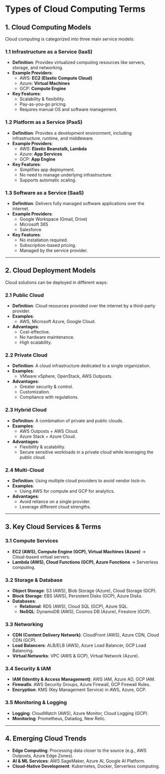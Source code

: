 # Types of Cloud Computing Terms

## **1. Cloud Computing Models**
Cloud computing is categorized into three main service models:

### **1.1 Infrastructure as a Service (IaaS)**
- **Definition**: Provides virtualized computing resources like servers, storage, and networking.
- **Example Providers**:
  - AWS: **EC2 (Elastic Compute Cloud)**
  - Azure: **Virtual Machines**
  - GCP: **Compute Engine**
- **Key Features**:
  - Scalability & flexibility.
  - Pay-as-you-go pricing.
  - Requires manual OS and software management.

### **1.2 Platform as a Service (PaaS)**
- **Definition**: Provides a development environment, including infrastructure, runtime, and middleware.
- **Example Providers**:
  - AWS: **Elastic Beanstalk, Lambda**
  - Azure: **App Services**
  - GCP: **App Engine**
- **Key Features**:
  - Simplifies app deployment.
  - No need to manage underlying infrastructure.
  - Supports automatic scaling.

### **1.3 Software as a Service (SaaS)**
- **Definition**: Delivers fully managed software applications over the internet.
- **Example Providers**:
  - Google Workspace (Gmail, Drive)
  - Microsoft 365
  - Salesforce
- **Key Features**:
  - No installation required.
  - Subscription-based pricing.
  - Managed by the service provider.

---

## **2. Cloud Deployment Models**
Cloud solutions can be deployed in different ways:

### **2.1 Public Cloud**
- **Definition**: Cloud resources provided over the internet by a third-party provider.
- **Examples**:
  - AWS, Microsoft Azure, Google Cloud.
- **Advantages**:
  - Cost-effective.
  - No hardware maintenance.
  - High scalability.

### **2.2 Private Cloud**
- **Definition**: A cloud infrastructure dedicated to a single organization.
- **Examples**:
  - VMware vSphere, OpenStack, AWS Outposts.
- **Advantages**:
  - Greater security & control.
  - Customization.
  - Compliance with regulations.

### **2.3 Hybrid Cloud**
- **Definition**: A combination of private and public clouds.
- **Examples**:
  - AWS Outposts + AWS Cloud.
  - Azure Stack + Azure Cloud.
- **Advantages**:
  - Flexibility & scalability.
  - Secure sensitive workloads in a private cloud while leveraging the public cloud.

### **2.4 Multi-Cloud**
- **Definition**: Using multiple cloud providers to avoid vendor lock-in.
- **Examples**:
  - Using AWS for compute and GCP for analytics.
- **Advantages**:
  - Avoid reliance on a single provider.
  - Leverage different cloud strengths.

---

## **3. Key Cloud Services & Terms**
### **3.1 Compute Services**
- **EC2 (AWS), Compute Engine (GCP), Virtual Machines (Azure)** → Cloud-based virtual servers.
- **Lambda (AWS), Cloud Functions (GCP), Azure Functions** → Serverless computing.

### **3.2 Storage & Database**
- **Object Storage**: S3 (AWS), Blob Storage (Azure), Cloud Storage (GCP).
- **Block Storage**: EBS (AWS), Persistent Disks (GCP), Azure Disks.
- **Databases**:
  - **Relational**: RDS (AWS), Cloud SQL (GCP), Azure SQL.
  - **NoSQL**: DynamoDB (AWS), Cosmos DB (Azure), Firestore (GCP).

### **3.3 Networking**
- **CDN (Content Delivery Network)**: CloudFront (AWS), Azure CDN, Cloud CDN (GCP).
- **Load Balancers**: ALB/ELB (AWS), Azure Load Balancer, GCP Load Balancing.
- **Virtual Networks**: VPC (AWS & GCP), Virtual Network (Azure).

### **3.4 Security & IAM**
- **IAM (Identity & Access Management)**: AWS IAM, Azure AD, GCP IAM.
- **Firewalls**: AWS Security Groups, Azure Firewall, GCP Firewall Rules.
- **Encryption**: KMS (Key Management Service) in AWS, Azure, GCP.

### **3.5 Monitoring & Logging**
- **Logging**: CloudWatch (AWS), Azure Monitor, Cloud Logging (GCP).
- **Monitoring**: Prometheus, Datadog, New Relic.

---

## **4. Emerging Cloud Trends**
- **Edge Computing**: Processing data closer to the source (e.g., AWS Outposts, Azure Edge Zones).
- **AI & ML Services**: AWS SageMaker, Azure AI, Google AI Platform.
- **Cloud-Native Development**: Kubernetes, Docker, Serverless computing.

